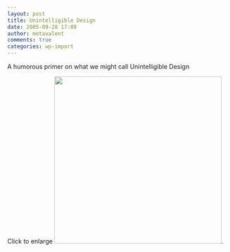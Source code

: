 ```yaml
---
layout: post
title: Unintelligible Design
date: 2005-09-28 17:09
author: metavalent
comments: true
categories: wp-import
---
```

A humorous primer on what we might call Unintelligible Design

Click to enlarge
<a href="images/unintelligible.design.gif"><img src="images/unintelligible.design.gif" loading="lazy" width="380"/></a>.
